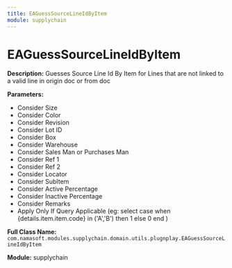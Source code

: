 ```yaml
---
title: EAGuessSourceLineIdByItem
module: supplychain
---
```


# EAGuessSourceLineIdByItem

**Description:** Guesses Source Line Id By Item for Lines that are not linked to a valid line in origin doc or from doc

**Parameters:**
- Consider Size
- Consider Color
- Consider Revision
- Consider Lot ID
- Consider Box
- Consider Warehouse
- Consider Sales Man or Purchases Man
- Consider Ref 1
- Consider Ref 2
- Consider Locator
- Consider SubItem
- Consider Active Percentage
- Consider Inactive Percentage
- Consider Remarks
- Apply Only If Query Applicable (eg: select case when {details.item.item.code} in ('A','B') then 1 else 0 end )

**Full Class Name:** `com.namasoft.modules.supplychain.domain.utils.plugnplay.EAGuessSourceLineIdByItem`

**Module:** supplychain

